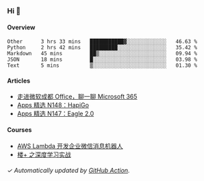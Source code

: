 ### Hi 👋

#### Overview

<!--START_SECTION:waka-->
```text
Other      3 hrs 33 mins   ███████████▓░░░░░░░░░░░░░   46.63 % 
Python     2 hrs 42 mins   █████████░░░░░░░░░░░░░░░░   35.42 % 
Markdown   45 mins         ██▒░░░░░░░░░░░░░░░░░░░░░░   09.94 % 
JSON       18 mins         █░░░░░░░░░░░░░░░░░░░░░░░░   03.98 % 
Text       5 mins          ▒░░░░░░░░░░░░░░░░░░░░░░░░   01.30 % 
```
<!--END_SECTION:waka-->

#### Articles

<!-- BLOG:START -->
- [走进微软成都 Office，聊一聊 Microsoft 365](http://huhuhang.com/post/sspai/65152)
- [Apps 精选 N148：HapiGo](http://huhuhang.com/post/product-hunt/product-hunt-n148)
- [Apps 精选 N147：Eagle 2.0](http://huhuhang.com/post/product-hunt/product-hunt-n147)
<!-- BLOG:END -->

#### Courses

<!-- SYL:START -->
- [AWS Lambda 开发企业微信消息机器人](https://lanqiao.cn/courses/2868)
- [楼+ 之深度学习实战](https://lanqiao.cn/courses/2617)
<!-- SYL:END -->

###### ✓ Automatically updated by [GitHub Action](https://github.com/huhuhang/huhuhang/actions).

